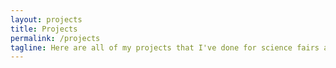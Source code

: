 ```yaml
---
layout: projects
title: Projects
permalink: /projects
tagline: Here are all of my projects that I've done for science fairs and other research.
---
```


